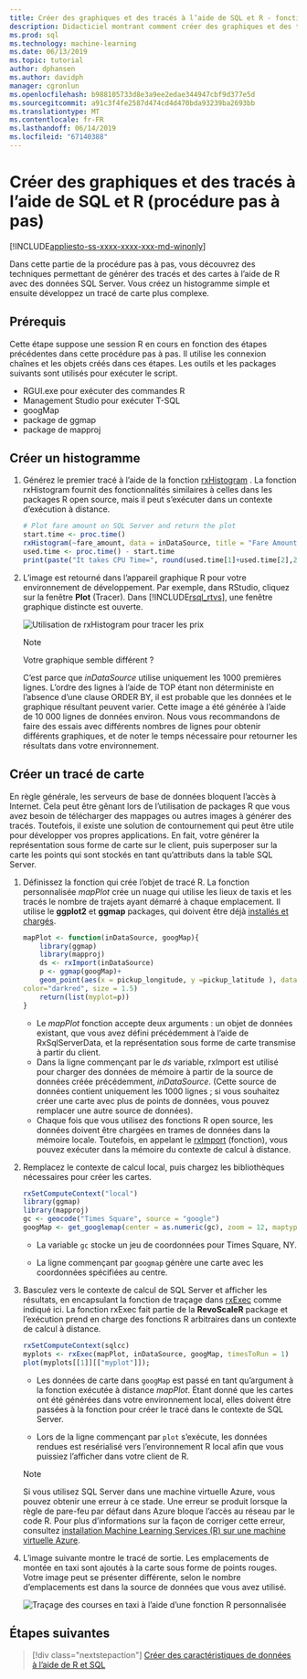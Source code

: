 ```yaml
---
title: Créer des graphiques et des tracés à l’aide de SQL et R - fonctions SQL Server Machine Learning
description: Didacticiel montrant comment créer des graphiques et des tracés à l’aide des fonctions du langage R sur SQL Server.
ms.prod: sql
ms.technology: machine-learning
ms.date: 06/13/2019
ms.topic: tutorial
author: dphansen
ms.author: davidph
manager: cgronlun
ms.openlocfilehash: b988105733d8e3a9ee2edae344947cbf9d377e5d
ms.sourcegitcommit: a91c3f4fe2587d474cd4d470bda93239ba2693bb
ms.translationtype: MT
ms.contentlocale: fr-FR
ms.lasthandoff: 06/14/2019
ms.locfileid: "67140388"
---
```

# <a name="create-graphs-and-plots-using-sql-and-r-walkthrough"></a>Créer des graphiques et des tracés à l’aide de SQL et R (procédure pas à pas)
[!INCLUDE[appliesto-ss-xxxx-xxxx-xxx-md-winonly](../../includes/appliesto-ss-xxxx-xxxx-xxx-md-winonly.md)]

Dans cette partie de la procédure pas à pas, vous découvrez des techniques permettant de générer des tracés et des cartes à l’aide de R avec des données SQL Server. Vous créez un histogramme simple et ensuite développez un tracé de carte plus complexe.

## <a name="prerequisites"></a>Prérequis

Cette étape suppose une session R en cours en fonction des étapes précédentes dans cette procédure pas à pas. Il utilise les connexion chaînes et les objets créés dans ces étapes. Les outils et les packages suivants sont utilisés pour exécuter le script.

+ RGUI.exe pour exécuter des commandes R
+ Management Studio pour exécuter T-SQL
+ googMap
+ package de ggmap
+ package de mapproj

## <a name="create-a-histogram"></a>Créer un histogramme

1. Générez le premier tracé à l’aide de la fonction [rxHistogram](https://docs.microsoft.com/r-server/r-reference/revoscaler/rxdatasource) .  La fonction rxHistogram fournit des fonctionnalités similaires à celles dans les packages R open source, mais il peut s’exécuter dans un contexte d’exécution à distance.

    ```R
    # Plot fare amount on SQL Server and return the plot
    start.time <- proc.time()
    rxHistogram(~fare_amount, data = inDataSource, title = "Fare Amount Histogram")
    used.time <- proc.time() - start.time
    print(paste("It takes CPU Time=", round(used.time[1]+used.time[2],2), " seconds, Elapsed Time=", round(used.time[3],2), " seconds to generate plot.", sep=""))
    ```

2. L’image est retourné dans l’appareil graphique R pour votre environnement de développement.  Par exemple, dans RStudio, cliquez sur la fenêtre **Plot** (Tracer).  Dans [!INCLUDE[rsql_rtvs](../../includes/rsql-rtvs-md.md)], une fenêtre graphique distincte est ouverte.

    ![Utilisation de rxHistogram pour tracer les prix](media/rsql-e2e-rxhistogramresult.png "Utilisation de rxHistogram pour tracer les prix")

    > [!NOTE]
    > Votre graphique semble différent ?
    >  
    > C’est parce que _inDataSource_ utilise uniquement les 1000 premières lignes. L’ordre des lignes à l’aide de TOP étant non déterministe en l’absence d’une clause ORDER BY, il est probable que les données et le graphique résultant peuvent varier.
    > Cette image a été générée à l’aide de 10 000 lignes de données environ. Nous vous recommandons de faire des essais avec différents nombres de lignes pour obtenir différents graphiques, et de noter le temps nécessaire pour retourner les résultats dans votre environnement.

## <a name="create-a-map-plot"></a>Créer un tracé de carte

En règle générale, les serveurs de base de données bloquent l’accès à Internet. Cela peut être gênant lors de l’utilisation de packages R que vous avez besoin de télécharger des mappages ou autres images à générer des tracés. Toutefois, il existe une solution de contournement qui peut être utile pour développer vos propres applications. En fait, votre générer la représentation sous forme de carte sur le client, puis superposer sur la carte les points qui sont stockés en tant qu’attributs dans la table SQL Server.

1. Définissez la fonction qui crée l’objet de tracé R. La fonction personnalisée *mapPlot* crée un nuage qui utilise les lieux de taxis et les tracés le nombre de trajets ayant démarré à chaque emplacement. Il utilise le **ggplot2** et **ggmap** packages, qui doivent être déjà [installés et chargés](walkthrough-data-science-end-to-end-walkthrough.md#add-packages).

    ```R
    mapPlot <- function(inDataSource, googMap){
        library(ggmap)
        library(mapproj)
        ds <- rxImport(inDataSource)
        p <- ggmap(googMap)+
        geom_point(aes(x = pickup_longitude, y =pickup_latitude ), data=ds, alpha =.5,
    color="darkred", size = 1.5)
        return(list(myplot=p))
    }
    ```

    + Le *mapPlot* fonction accepte deux arguments : un objet de données existant, que vous avez défini précédemment à l’aide de RxSqlServerData, et la représentation sous forme de carte transmise à partir du client.
    + Dans la ligne commençant par le *ds* variable, rxImport est utilisé pour charger des données de mémoire à partir de la source de données créée précédemment, *inDataSource*. (Cette source de données contient uniquement les 1000 lignes ; si vous souhaitez créer une carte avec plus de points de données, vous pouvez remplacer une autre source de données).
    + Chaque fois que vous utilisez des fonctions R open source, les données doivent être chargées en trames de données dans la mémoire locale. Toutefois, en appelant le [rxImport](https://docs.microsoft.com/r-server/r-reference/revoscaler/rximport) (fonction), vous pouvez exécuter dans la mémoire du contexte de calcul à distance.

2. Remplacez le contexte de calcul local, puis chargez les bibliothèques nécessaires pour créer les cartes.

    ```R
    rxSetComputeContext("local")
    library(ggmap)
    library(mapproj)
    gc <- geocode("Times Square", source = "google")
    googMap <- get_googlemap(center = as.numeric(gc), zoom = 12, maptype = 'roadmap', color = 'color');
    ```

    + La variable `gc` stocke un jeu de coordonnées pour Times Square, NY.

    + La ligne commençant par `googmap` génère une carte avec les coordonnées spécifiées au centre.

3. Basculez vers le contexte de calcul de SQL Server et afficher les résultats, en encapsulant la fonction de traçage dans [rxExec](https://docs.microsoft.com/r-server/r-reference/revoscaler/rxexec) comme indiqué ici. La fonction rxExec fait partie de la **RevoScaleR** package et l’exécution prend en charge des fonctions R arbitraires dans un contexte de calcul à distance.

    ```R
    rxSetComputeContext(sqlcc)
    myplots <- rxExec(mapPlot, inDataSource, googMap, timesToRun = 1)
    plot(myplots[[1]][["myplot"]]);
    ````

    + Les données de carte dans `googMap` est passé en tant qu’argument à la fonction exécutée à distance *mapPlot*. Étant donné que les cartes ont été générées dans votre environnement local, elles doivent être passées à la fonction pour créer le tracé dans le contexte de SQL Server.

    + Lors de la ligne commençant par `plot` s’exécute, les données rendues est resérialisé vers l’environnement R local afin que vous puissiez l’afficher dans votre client de R.

    > [!NOTE]
    > Si vous utilisez SQL Server dans une machine virtuelle Azure, vous pouvez obtenir une erreur à ce stade. Une erreur se produit lorsque la règle de pare-feu par défaut dans Azure bloque l’accès au réseau par le code R. Pour plus d’informations sur la façon de corriger cette erreur, consultez [installation Machine Learning Services (R) sur une machine virtuelle Azure](../install/sql-machine-learning-azure-virtual-machine.md).

4. L’image suivante montre le tracé de sortie. Les emplacements de montée en taxi sont ajoutés à la carte sous forme de points rouges. Votre image peut se présenter différente, selon le nombre d’emplacements est dans la source de données que vous avez utilisé.

    ![Traçage des courses en taxi à l’aide d’une fonction R personnalisée](media/rsql-e2e-mapplot.png "Traçage des courses en taxi à l’aide d’une fonction R personnalisée")

## <a name="next-steps"></a>Étapes suivantes

> [!div class="nextstepaction"]
> [Créer des caractéristiques de données à l’aide de R et SQL](walkthrough-create-data-features.md)
